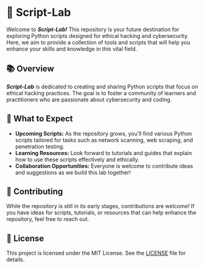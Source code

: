 # 📜 Script-Lab 

Welcome to ***Script-Lab!*** This repository is your future destination for exploring Python scripts designed for ethical hacking and cybersecurity. Here, we aim to provide a collection of tools and scripts that will help you enhance your skills and knowledge in this vital field.

## 📚 Overview

***Script-Lab*** is dedicated to creating and sharing Python scripts that focus on ethical hacking practices. The goal is to foster a community of learners and practitioners who are passionate about cybersecurity and coding.

## 🚀 What to Expect
- **Upcoming Scripts:** As the repository grows, you’ll find various Python scripts tailored for tasks such as network scanning, web scraping, and penetration testing.
- **Learning Resources:** Look forward to tutorials and guides that explain how to use these scripts effectively and ethically.
- **Collaboration Opportunities:** Everyone is welcome to contribute ideas and suggestions as we build this lab together!

## 🤝 Contributing
While the repository is still in its early stages, contributions are welcome! If you have ideas for scripts, tutorials, or resources that can help enhance the repository, feel free to reach out.

## 📄 License
This project is licensed under the MIT License. See the [LICENSE](LICENSE) file for details.
